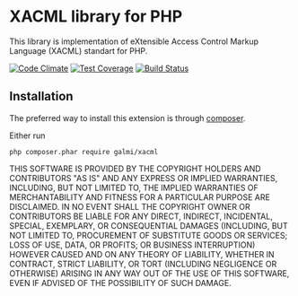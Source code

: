 XACML library for PHP
=====================

This library is implementation of eXtensible Access Control Markup Language (XACML) standart for PHP.

[![Code Climate](https://codeclimate.com/github/galmi/xacml/badges/gpa.svg)](https://codeclimate.com/github/galmi/xacml) 
[![Test Coverage](https://codeclimate.com/github/galmi/xacml/badges/coverage.svg)](https://codeclimate.com/github/galmi/xacml/coverage) 
[![Build Status](https://travis-ci.org/galmi/xacml.svg?branch=master)](https://travis-ci.org/galmi/xacml)

Installation
------------

The preferred way to install this extension is through [composer](http://getcomposer.org/download/).

Either run

```
php composer.phar require galmi/xacml
```

THIS SOFTWARE IS PROVIDED BY THE COPYRIGHT HOLDERS AND CONTRIBUTORS
"AS IS" AND ANY EXPRESS OR IMPLIED WARRANTIES, INCLUDING, BUT NOT
LIMITED TO, THE IMPLIED WARRANTIES OF MERCHANTABILITY AND FITNESS
FOR A PARTICULAR PURPOSE ARE DISCLAIMED. IN NO EVENT SHALL THE
COPYRIGHT OWNER OR CONTRIBUTORS BE LIABLE FOR ANY DIRECT, INDIRECT,
INCIDENTAL, SPECIAL, EXEMPLARY, OR CONSEQUENTIAL DAMAGES (INCLUDING,
BUT NOT LIMITED TO, PROCUREMENT OF SUBSTITUTE GOODS OR SERVICES;
LOSS OF USE, DATA, OR PROFITS; OR BUSINESS INTERRUPTION) HOWEVER
CAUSED AND ON ANY THEORY OF LIABILITY, WHETHER IN CONTRACT, STRICT
LIABILITY, OR TORT (INCLUDING NEGLIGENCE OR OTHERWISE) ARISING IN
ANY WAY OUT OF THE USE OF THIS SOFTWARE, EVEN IF ADVISED OF THE
POSSIBILITY OF SUCH DAMAGE.